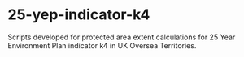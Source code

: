 # 25-yep-indicator-k4
Scripts developed for protected area extent calculations for 25 Year Environment Plan indicator k4 in UK Oversea Territories. 
